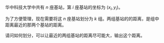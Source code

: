 华中科技大学中共有 $n$ 座基站，第 $i$ 座基站的坐标为 $(x_i,y_i)$。

为了方便管理，现在需要将这 $n$ 座基站划分为 $k$ 组。两组基站的的距离，是组中距离最近的那两个基站的距离。

请问如何划分，可以让最近的两组基站的距离尽可能大，输出这个距离。
